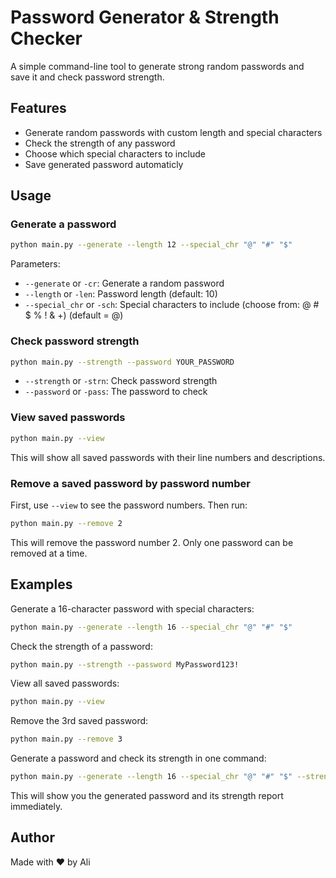 # Password Generator & Strength Checker

A simple command-line tool to generate strong random passwords and save it and check password strength.

## Features
- Generate random passwords with custom length and special characters
- Check the strength of any password
- Choose which special characters to include
- Save generated password automaticly


## Usage

### Generate a password
```bash
python main.py --generate --length 12 --special_chr "@" "#" "$"
```
Parameters:
- `--generate` or `-cr`: Generate a random password
- `--length` or `-len`: Password length (default: 10)
- `--special_chr` or `-sch`: Special characters to include (choose from: @ # $ % ! & +) (default = @)

### Check password strength
```bash
python main.py --strength --password YOUR_PASSWORD
```
- `--strength` or `-strn`: Check password strength
- `--password` or `-pass`: The password to check

### View saved passwords
```bash
python main.py --view
```
This will show all saved passwords with their line numbers and descriptions.

### Remove a saved password by password number
First, use `--view` to see the password numbers. Then run:
```bash
python main.py --remove 2
```
This will remove the password number 2. Only one password can be removed at a time.


## Examples

Generate a 16-character password with special characters:
```bash
python main.py --generate --length 16 --special_chr "@" "#" "$"
```

Check the strength of a password:
```bash
python main.py --strength --password MyPassword123!
```

View all saved passwords:
```bash
python main.py --view
```

Remove the 3rd saved password:
```bash
python main.py --remove 3
```

Generate a password and check its strength in one command:
```bash
python main.py --generate --length 16 --special_chr "@" "#" "$" --strength
```
This will show you the generated password and its strength report immediately.

## Author
Made with ❤️ by Ali

